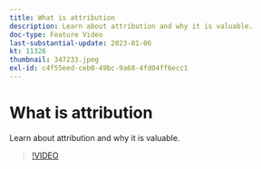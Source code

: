 ```yaml
---
title: What is attribution
description: Learn about attribution and why it is valuable.
doc-type: Feature Video
last-substantial-update: 2023-01-06
kt: 11326
thumbnail: 347233.jpeg
exl-id: c4f55eed-ceb0-49bc-9a68-4fd04ff6ecc1
---
```

# What is attribution

Learn about attribution and why it is valuable.

>[!VIDEO](https://video.tv.adobe.com/v/347233/?quality=12&learn=on)
